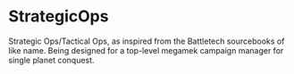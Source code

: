 StrategicOps
============

Strategic Ops/Tactical Ops, as inspired from the Battletech sourcebooks of like name. Being designed for a top-level megamek campaign manager for single planet conquest.
